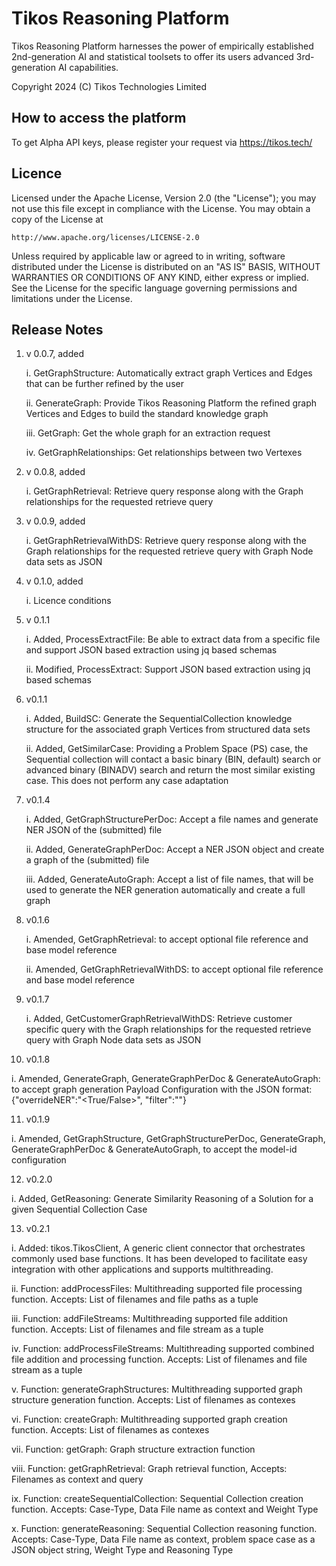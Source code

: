 # Tikos Reasoning Platform

Tikos Reasoning Platform harnesses the power of empirically established 2nd-generation AI and statistical toolsets to offer its users advanced 3rd-generation AI capabilities.

Copyright 2024 (C) Tikos Technologies Limited

## How to access the platform

To get Alpha API keys, please register your request via https://tikos.tech/

## Licence

Licensed under the Apache License, Version 2.0 (the "License");
you may not use this file except in compliance with the License.
You may obtain a copy of the License at

    http://www.apache.org/licenses/LICENSE-2.0

Unless required by applicable law or agreed to in writing, software
distributed under the License is distributed on an "AS IS" BASIS,
WITHOUT WARRANTIES OR CONDITIONS OF ANY KIND, either express or implied.
See the License for the specific language governing permissions and
limitations under the License.

## Release Notes

1. v 0.0.7, added 

   i. GetGraphStructure: Automatically extract graph Vertices and Edges that can be further refined by the user

   ii. GenerateGraph: Provide Tikos Reasoning Platform the refined graph Vertices and Edges to build the standard knowledge graph

   iii. GetGraph: Get the whole graph for an extraction request

   iv. GetGraphRelationships: Get relationships between two Vertexes

2. v 0.0.8, added

   i. GetGraphRetrieval: Retrieve query response along with the Graph relationships for the requested retrieve query

3. v 0.0.9, added

   i. GetGraphRetrievalWithDS: Retrieve query response along with the Graph relationships for the requested retrieve query with Graph Node data sets as JSON

4. v 0.1.0, added

   i. Licence conditions

5. v 0.1.1

   i. Added, ProcessExtractFile: Be able to extract data from a specific file and support JSON based extraction using jq based schemas

   ii. Modified, ProcessExtract: Support JSON based extraction using jq based schemas

6. v0.1.1

   i. Added, BuildSC: Generate the SequentialCollection knowledge structure for the associated graph Vertices from structured data sets

   ii. Added, GetSimilarCase: Providing a Problem Space (PS) case, the Sequential collection will contact a basic binary (BIN, default) search or advanced binary (BINADV) search and return the most similar existing case. This does not perform any case adaptation

7. v0.1.4

   i. Added, GetGraphStructurePerDoc: Accept a file names and generate NER JSON of the (submitted) file

   ii. Added, GenerateGraphPerDoc: Accept a NER JSON object and create a graph of the (submitted) file

   iii. Added, GenerateAutoGraph: Accept a list of file names, that will be used to generate the NER generation automatically and create a full graph

8. v0.1.6

   i. Amended, GetGraphRetrieval: to accept optional file reference and base model reference

   ii. Amended, GetGraphRetrievalWithDS: to accept optional file reference and base model reference

9. v0.1.7

   i. Added, GetCustomerGraphRetrievalWithDS: Retrieve customer specific query with the Graph relationships for the requested retrieve query with Graph Node data sets as JSON

10. v0.1.8

   i. Amended, GenerateGraph, GenerateGraphPerDoc & GenerateAutoGraph: to accept graph generation Payload Configuration with the JSON format: {"overrideNER":"<True/False>", "filter":"<GRAPH CASE_TYPE ATTRIBUTE GENERATION CONFIG TEXT>"}

11. v0.1.9

   i. Amended, GetGraphStructure, GetGraphStructurePerDoc, GenerateGraph, GenerateGraphPerDoc & GenerateAutoGraph, to accept the model-id configuration

12. v0.2.0

   i. Added, GetReasoning: Generate Similarity Reasoning of a Solution for a given Sequential Collection Case

13. v0.2.1

   i. Added: tikos.TikosClient, A generic client connector that orchestrates commonly used base functions. It has been developed to facilitate easy integration with other applications and supports multithreading.

   ii. Function: addProcessFiles: Multithreading supported file processing function. Accepts: List of filenames and file paths as a tuple

   iii. Function: addFileStreams: Multithreading supported file addition function. Accepts: List of filenames and file stream as a tuple

   iv. Function: addProcessFileStreams: Multithreading supported combined file addition and processing function. Accepts: List of filenames and file stream as a tuple

   v. Function: generateGraphStructures: Multithreading supported graph structure generation function. Accepts: List of filenames as contexes

   vi. Function: createGraph: Multithreading supported graph creation function. Accepts: List of filenames as contexes

   vii. Function: getGraph: Graph structure extraction function

   viii. Function: getGraphRetrieval: Graph retrieval function, Accepts: Filenames as context and query

   ix. Function: createSequentialCollection: Sequential Collection creation function. Accepts: Case-Type, Data File name as context and Weight Type

   x. Function: generateReasoning: Sequential Collection reasoning function. Accepts: Case-Type, Data File name as context, problem space case as a JSON object string, Weight Type and Reasoning Type